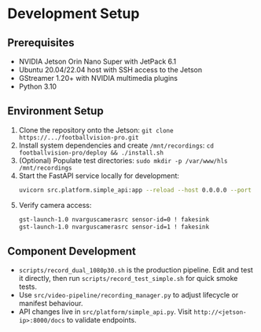 # Development Setup

## Prerequisites
- NVIDIA Jetson Orin Nano Super with JetPack 6.1
- Ubuntu 20.04/22.04 host with SSH access to the Jetson
- GStreamer 1.20+ with NVIDIA multimedia plugins
- Python 3.10

## Environment Setup
1. Clone the repository onto the Jetson: `git clone https://.../footballvision-pro.git`
2. Install system dependencies and create `/mnt/recordings`: `cd footballvision-pro/deploy && ./install.sh`
3. (Optional) Populate test directories: `sudo mkdir -p /var/www/hls /mnt/recordings`
4. Start the FastAPI service locally for development:
   ```bash
   uvicorn src.platform.simple_api:app --reload --host 0.0.0.0 --port 8000
   ```
5. Verify camera access:
   ```bash
   gst-launch-1.0 nvarguscamerasrc sensor-id=0 ! fakesink
   gst-launch-1.0 nvarguscamerasrc sensor-id=1 ! fakesink
   ```

## Component Development
- `scripts/record_dual_1080p30.sh` is the production pipeline. Edit and test it directly, then run `scripts/record_test_simple.sh` for quick smoke tests.
- Use `src/video-pipeline/recording_manager.py` to adjust lifecycle or manifest behaviour.
- API changes live in `src/platform/simple_api.py`. Visit `http://<jetson-ip>:8000/docs` to validate endpoints.
